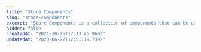 ```yaml
---
title: "Store Components"
slug: "store-components"
excerpt: "Store Components is a collection of components that can be used to create or extend other VTEX apps."
hidden: false
createdAt: "2021-10-25T17:13:45.960Z"
updatedAt: "2023-06-27T12:51:19.739Z"
---
```


<Flex>

<WhatsNextCard
title="Autocomplete result list"
description= "Represents the search bar autocomplete."
linkTo="/docs/apps/vtex.store-components/autocompleteresults"
linkTitle="See more"
/>

<WhatsNextCard
title="Availability subscriber"
description= "Shows the availability subscriber form displayed when a product is not available."
linkTo="/docs/apps/vtex.store-components/availabilitysubscriber"
linkTitle="See more"
/>

<WhatsNextCard
title="Back to top button"
description= "Redirects users to the top of the page when clicked."
linkTo="/docs/apps/vtex.store-components/backtotopbutton"
linkTitle="See more"
/>

<WhatsNextCard
title="Image"
description= "Allows adding any image to the store."
linkTo="/docs/apps/vtex.store-components/image"
linkTitle="See more"
/>

<WhatsNextCard
title="Info card"
description= "Displays content combining image and text on your store."
linkTo="/docs/apps/vtex.store-components/infocard"
linkTitle="See more"
/>

<WhatsNextCard
title="Logo"
description= "Displays an image logo for the store header."
linkTo="/docs/apps/vtex.store-components/logo"
linkTitle="See more"
/>

<WhatsNextCard
title="Notification"
description= "Displays text content in a bar style or inline."
linkTo="/docs/apps/vtex.store-components/notification"
linkTitle="See more"
/>

<WhatsNextCard
title="Product brand"
description= "Displays either the name or the logo of a product brand."
linkTo="/docs/apps/vtex.store-components/productbrand"
linkTitle="See more"
/>

<WhatsNextCard
title="Product description"
description= "Displays a product description."
linkTo="/docs/apps/vtex.store-components/productdescription"
linkTitle="See more"
/>

<WhatsNextCard
title="Product images"
description= "Renders a product image or video."
linkTo="/docs/apps/vtex.store-components/productimages"
linkTitle="See more"
/>

<WhatsNextCard
title="Product name"
description= "Displays the product name and its details, such as SKU or brand."
linkTo="/docs/apps/vtex.store-components/productname"
linkTitle="See more"
/>

<WhatsNextCard
title="Product SKU attributes"
description= "Displays a list of the current SKU variations for a product."
linkTo="/docs/apps/vtex.store-components/productskuattributes"
linkTitle="See more"
/>

<WhatsNextCard
title="Search bar"
description= "Shows a search bar that suggests autocomplete options while also displaying the matching products."
linkTo="/docs/apps/vtex.store-components/searchbar"
linkTitle="See more"
/>

<WhatsNextCard
title="Share"
description= "Allows to share a product URL via social media."
linkTo="/docs/apps/vtex.store-components/share"
linkTitle="See more"
/>

<WhatsNextCard
title="Shipping simulator"
description= "Estimates the shipping rate based on a postal code input."
linkTo="/docs/apps/vtex.store-components/shippingsimulator"
linkTitle="See more"
/>

<WhatsNextCard
title="SKU selector"
description= "Displays every SKU available for a given product."
linkTo="/docs/apps/vtex.store-components/skuselector"
linkTitle="See more"
/>

</Flex>

